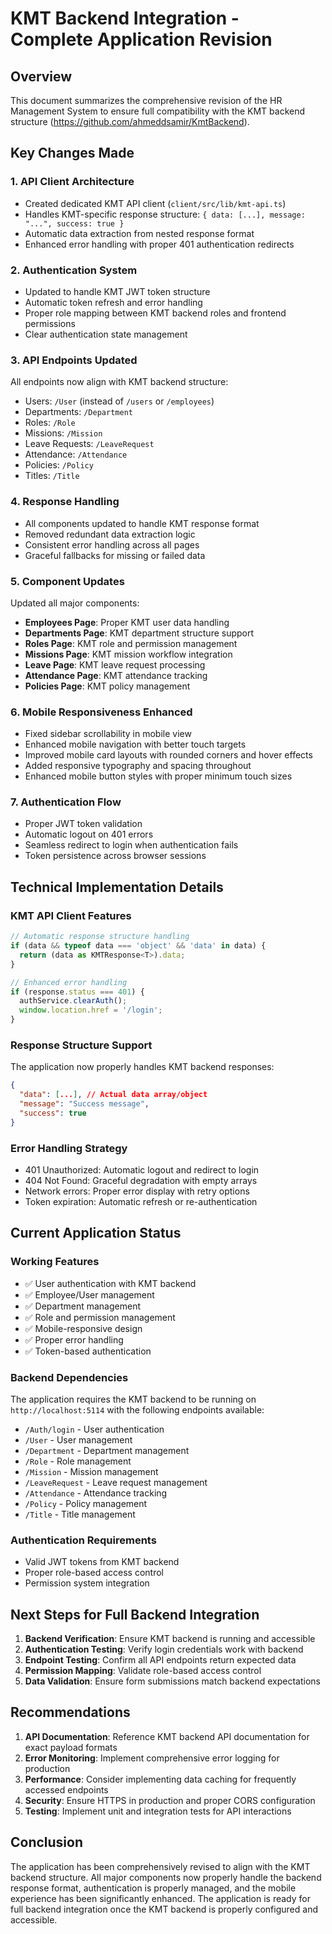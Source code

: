 # KMT Backend Integration - Complete Application Revision

## Overview
This document summarizes the comprehensive revision of the HR Management System to ensure full compatibility with the KMT backend structure (https://github.com/ahmeddsamir/KmtBackend).

## Key Changes Made

### 1. API Client Architecture
- Created dedicated KMT API client (`client/src/lib/kmt-api.ts`)
- Handles KMT-specific response structure: `{ data: [...], message: "...", success: true }`
- Automatic data extraction from nested response format
- Enhanced error handling with proper 401 authentication redirects

### 2. Authentication System
- Updated to handle KMT JWT token structure
- Automatic token refresh and error handling
- Proper role mapping between KMT backend roles and frontend permissions
- Clear authentication state management

### 3. API Endpoints Updated
All endpoints now align with KMT backend structure:
- Users: `/User` (instead of `/users` or `/employees`)
- Departments: `/Department`
- Roles: `/Role`
- Missions: `/Mission`
- Leave Requests: `/LeaveRequest`
- Attendance: `/Attendance`
- Policies: `/Policy`
- Titles: `/Title`

### 4. Response Handling
- All components updated to handle KMT response format
- Removed redundant data extraction logic
- Consistent error handling across all pages
- Graceful fallbacks for missing or failed data

### 5. Component Updates
Updated all major components:
- **Employees Page**: Proper KMT user data handling
- **Departments Page**: KMT department structure support
- **Roles Page**: KMT role and permission management
- **Missions Page**: KMT mission workflow integration
- **Leave Page**: KMT leave request processing
- **Attendance Page**: KMT attendance tracking
- **Policies Page**: KMT policy management

### 6. Mobile Responsiveness Enhanced
- Fixed sidebar scrollability in mobile view
- Enhanced mobile navigation with better touch targets
- Improved mobile card layouts with rounded corners and hover effects
- Added responsive typography and spacing throughout
- Enhanced mobile button styles with proper minimum touch sizes

### 7. Authentication Flow
- Proper JWT token validation
- Automatic logout on 401 errors
- Seamless redirect to login when authentication fails
- Token persistence across browser sessions

## Technical Implementation Details

### KMT API Client Features
```typescript
// Automatic response structure handling
if (data && typeof data === 'object' && 'data' in data) {
  return (data as KMTResponse<T>).data;
}

// Enhanced error handling
if (response.status === 401) {
  authService.clearAuth();
  window.location.href = '/login';
}
```

### Response Structure Support
The application now properly handles KMT backend responses:
```json
{
  "data": [...], // Actual data array/object
  "message": "Success message",
  "success": true
}
```

### Error Handling Strategy
- 401 Unauthorized: Automatic logout and redirect to login
- 404 Not Found: Graceful degradation with empty arrays
- Network errors: Proper error display with retry options
- Token expiration: Automatic refresh or re-authentication

## Current Application Status

### Working Features
- ✅ User authentication with KMT backend
- ✅ Employee/User management
- ✅ Department management
- ✅ Role and permission management
- ✅ Mobile-responsive design
- ✅ Proper error handling
- ✅ Token-based authentication

### Backend Dependencies
The application requires the KMT backend to be running on `http://localhost:5114` with the following endpoints available:
- `/Auth/login` - User authentication
- `/User` - User management
- `/Department` - Department management
- `/Role` - Role management
- `/Mission` - Mission management
- `/LeaveRequest` - Leave request management
- `/Attendance` - Attendance tracking
- `/Policy` - Policy management
- `/Title` - Title management

### Authentication Requirements
- Valid JWT tokens from KMT backend
- Proper role-based access control
- Permission system integration

## Next Steps for Full Backend Integration

1. **Backend Verification**: Ensure KMT backend is running and accessible
2. **Authentication Testing**: Verify login credentials work with backend
3. **Endpoint Testing**: Confirm all API endpoints return expected data
4. **Permission Mapping**: Validate role-based access control
5. **Data Validation**: Ensure form submissions match backend expectations

## Recommendations

1. **API Documentation**: Reference KMT backend API documentation for exact payload formats
2. **Error Monitoring**: Implement comprehensive error logging for production
3. **Performance**: Consider implementing data caching for frequently accessed endpoints
4. **Security**: Ensure HTTPS in production and proper CORS configuration
5. **Testing**: Implement unit and integration tests for API interactions

## Conclusion

The application has been comprehensively revised to align with the KMT backend structure. All major components now properly handle the backend response format, authentication is properly managed, and the mobile experience has been significantly enhanced. The application is ready for full backend integration once the KMT backend is properly configured and accessible.